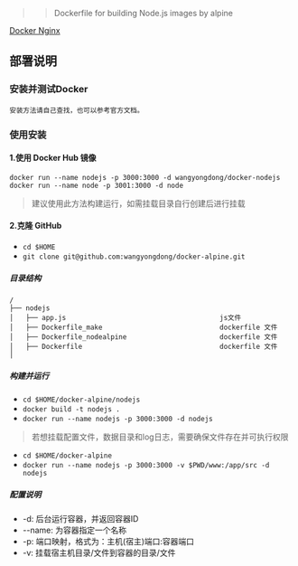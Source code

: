 >> Dockerfile for building Node.js images by alpine
 
[Docker Nginx](https://github.com/wangyongdong/docker-alpine/tree/master/nodejs)
 
## 部署说明
 
### 安装并测试Docker
 
`安装方法请自己查找，也可以参考官方文档。`
 
### 使用安装
 
#### 1.使用 Docker Hub 镜像
 
`docker run --name nodejs -p 3000:3000 -d wangyongdong/docker-nodejs`
`docker run --name node -p 3001:3000 -d node`
 
> 建议使用此方法构建运行，如需挂载目录自行创建后进行挂载
 
#### 2.克隆 GitHub
 
 - `cd $HOME`
 - `git clone git@github.com:wangyongdong/docker-alpine.git`
 
##### 目录结构
 
```text
/
├── nodejs                    
│   ├── app.js                                      js文件
│   ├── Dockerfile_make                             dockerfile 文件
│   ├── Dockerfile_nodealpine                       dockerfile 文件
│   ├── Dockerfile                                  dockerfile 文件
│  
```

##### 构建并运行

 - `cd $HOME/docker-alpine/nodejs`
 - `docker build -t nodejs .` 
 - `docker run --name nodejs -p 3000:3000 -d nodejs`

> 若想挂载配置文件，数据目录和log日志，需要确保文件存在并可执行权限

 - `cd $HOME/docker-alpine`
 - `docker run --name nodejs -p 3000:3000 -v $PWD/www:/app/src -d nodejs`

##### 配置说明

- -d: 后台运行容器，并返回容器ID
- --name: 为容器指定一个名称
- -p: 端口映射，格式为：主机(宿主)端口:容器端口
- -v: 挂载宿主机目录/文件到容器的目录/文件
